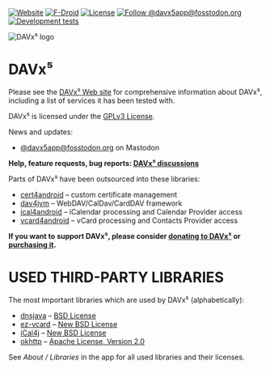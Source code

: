 
[![Website](https://img.shields.io/website?style=flat-square&up_color=%237cb342&url=https%3A%2F%2Fwww.davx5.com)](https://www.davx5.com/)
[![F-Droid](https://img.shields.io/f-droid/v/at.bitfire.davdroid?style=flat-square)](https://f-droid.org/packages/at.bitfire.davdroid/)
[![License](https://img.shields.io/github/license/bitfireAT/davx5-ose?style=flat-square)](https://github.com/bitfireAT/davx5-ose/blob/main/LICENSE)
[![Follow @davx5app@fosstodon.org](https://img.shields.io/mastodon/follow/109598783742737223?domain=https%3A%2F%2Ffosstodon.org&style=flat-square)](https://fosstodon.org/@davx5app)
[![Development tests](https://github.com/bitfireAT/davx5-ose/actions/workflows/test-dev.yml/badge.svg)](https://github.com/bitfireAT/davx5-ose/actions/workflows/test-dev.yml)

![DAVx⁵ logo](app/src/main/res/mipmap-xxxhdpi/ic_launcher.png)


DAVx⁵
========

Please see the [DAVx⁵ Web site](https://www.davx5.com) for
comprehensive information about DAVx⁵, including a list of services it has been tested with.

DAVx⁵ is licensed under the [GPLv3 License](LICENSE).

News and updates: 

* [@davx5app@fosstodon.org](https://fosstodon.org/@davx5app) on Mastodon

**Help, feature requests, bug reports: [DAVx⁵ discussions](https://github.com/bitfireAT/davx5-ose/discussions)**

Parts of DAVx⁵ have been outsourced into these libraries:

* [cert4android](https://github.com/bitfireAT/cert4android) – custom certificate management
* [dav4jvm](https://github.com/bitfireAT/dav4jvm) – WebDAV/CalDav/CardDAV framework
* [ical4android](https://github.com/bitfireAT/ical4android) – iCalendar processing and Calendar Provider access
* [vcard4android](https://github.com/bitfireAT/vcard4android) – vCard processing and Contacts Provider access

**If you want to support DAVx⁵, please consider [donating to DAVx⁵](https://www.davx5.com/donate)
or [purchasing it](https://www.davx5.com/download).**


USED THIRD-PARTY LIBRARIES
==========================

The most important libraries which are used by DAVx⁵ (alphabetically):

* [dnsjava](https://github.com/dnsjava/dnsjava) – [BSD License](https://github.com/dnsjava/dnsjava/blob/master/LICENSE)
* [ez-vcard](https://github.com/mangstadt/ez-vcard) – [New BSD License](https://github.com/mangstadt/ez-vcard/blob/master/LICENSE)
* [iCal4j](https://github.com/ical4j/ical4j) – [New BSD License](https://github.com/ical4j/ical4j/blob/develop/LICENSE.txt)
* [okhttp](https://square.github.io/okhttp) – [Apache License, Version 2.0](https://square.github.io/okhttp/#license)

See _About / Libraries_ in the app for all used libraries and their licenses.
